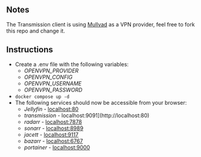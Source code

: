 ## Notes
The Transmission client is using [Mullvad](https://mullvad.net/) as a VPN provider, feel free to fork this repo and change it.

## Instructions
- Create a .env file with the following variables:
    - *OPENVPN_PROVIDER*
    - *OPENVPN_CONFIG*
    - *OPENVPN_USERNAME*
    - *OPENVPN_PASSWORD*
- `docker compose up -d`
- The following services should now be accessible from your browser:
    - *Jellyfin* - [localhost:80](http://localhost:80)
    - *transmission* - localhost:9091](http://localhost:80)
    - *radarr* - [localhost:7878](http://localhost:7878)
    - *sonarr* - [localhost:8989](http://localhost:8989)
    - *jacett* - [localhost:9117](http://localhost:9117)
    - *bazarr* - [localhost:6767](http://localhost:6767)
    - *portainer* - [localhost:9000](http://localhost:9000)
